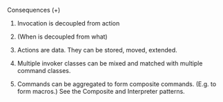 Consequences (+)

1. Invocation is decoupled from action

2. (When is decoupled from what)

3. Actions are data. They can be stored, moved,
extended.

4. Multiple invoker classes can be mixed and
matched with multiple command classes.

5. Commands can be aggregated to form
composite commands. (E.g. to form macros.)
See the Composite and Interpreter patterns.